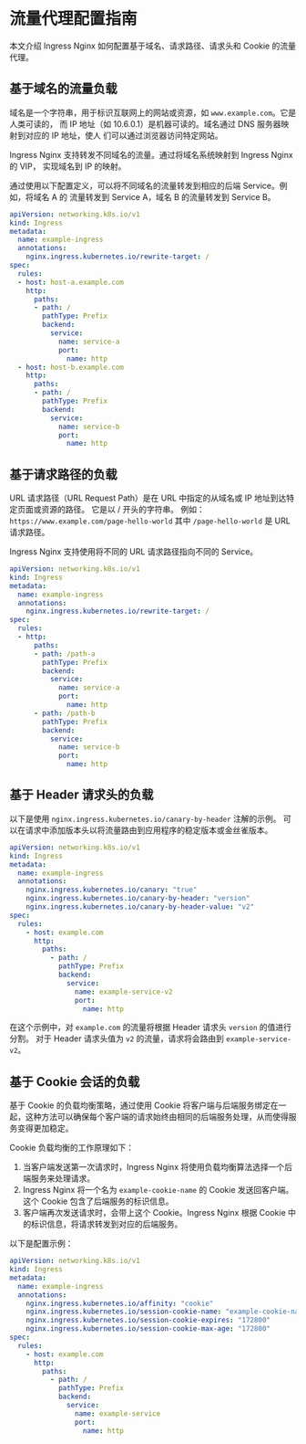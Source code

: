 # 流量代理配置指南

本文介绍 Ingress Nginx 如何配置基于域名、请求路径、请求头和 Cookie 的流量代理。

## 基于域名的流量负载

域名是一个字符串，用于标识互联网上的网站或资源，如 `www.example.com`。它是人类可读的，
而 IP 地址（如 10.6.0.1）是机器可读的。域名通过 DNS 服务器映射到对应的 IP 地址，使人
们可以通过浏览器访问特定网站。

Ingress Nginx 支持转发不同域名的流量。通过将域名系统映射到 Ingress Nginx 的 VIP，
实现域名到 IP 的映射。

通过使用以下配置定义，可以将不同域名的流量转发到相应的后端 Service。例如，将域名 A 的
流量转发到 Service A，域名 B 的流量转发到 Service B。

```yaml
apiVersion: networking.k8s.io/v1
kind: Ingress
metadata:
  name: example-ingress
  annotations:
    nginx.ingress.kubernetes.io/rewrite-target: /
spec:
  rules:
  - host: host-a.example.com
    http:
      paths:
      - path: /
        pathType: Prefix
        backend:
          service:
            name: service-a
            port:
              name: http
  - host: host-b.example.com
    http:
      paths:
      - path: /
        pathType: Prefix
        backend:
          service:
            name: service-b
            port:
              name: http
```

## 基于请求路径的负载

URL 请求路径（URL Request Path）是在 URL 中指定的从域名或 IP 地址到达特定页面或资源的路径。
它是以 / 开头的字符串。
例如：`https://www.example.com/page-hello-world` 其中 `/page-hello-world` 是 URL 请求路径。

Ingress Nginx 支持使用将不同的 URL 请求路径指向不同的 Service。

```yaml
apiVersion: networking.k8s.io/v1
kind: Ingress
metadata:
  name: example-ingress
  annotations:
    nginx.ingress.kubernetes.io/rewrite-target: /
spec:
  rules:
  - http:
      paths:
      - path: /path-a
        pathType: Prefix
        backend:
          service:
            name: service-a
            port:
              name: http
      - path: /path-b
        pathType: Prefix
        backend:
          service:
            name: service-b
            port:
              name: http
```

## 基于 Header 请求头的负载

以下是使用 `nginx.ingress.kubernetes.io/canary-by-header` 注解的示例。
可以在请求中添加版本头以将流量路由到应用程序的稳定版本或金丝雀版本。

```yaml
apiVersion: networking.k8s.io/v1
kind: Ingress
metadata:
  name: example-ingress
  annotations:
    nginx.ingress.kubernetes.io/canary: "true"
    nginx.ingress.kubernetes.io/canary-by-header: "version"
    nginx.ingress.kubernetes.io/canary-by-header-value: "v2"
spec:
  rules:
    - host: example.com
      http:
        paths:
          - path: /
            pathType: Prefix
            backend:
              service:
                name: example-service-v2
                port:
                  name: http
```

在这个示例中，对 `example.com` 的流量将根据 Header 请求头 `version` 的值进行分割。
对于 Header 请求头值为 `v2` 的流量，请求将会路由到 `example-service-v2`。

## 基于 Cookie 会话的负载

基于 Cookie 的负载均衡策略，通过使用 Cookie 将客户端与后端服务绑定在一起，这种方法可以确保每个客户端的请求始终由相同的后端服务处理，从而使得服务变得更加稳定。

Cookie 负载均衡的工作原理如下：

1. 当客户端发送第一次请求时，Ingress Nginx 将使用负载均衡算法选择一个后端服务来处理请求。
2. Ingress Nginx 将一个名为 `example-cookie-name` 的 Cookie 发送回客户端。这个 Cookie 包含了后端服务的标识信息。
3. 客户端再次发送请求时，会带上这个 Cookie。Ingress Nginx 根据 Cookie 中的标识信息，将请求转发到对应的后端服务。

以下是配置示例：

```yaml
apiVersion: networking.k8s.io/v1
kind: Ingress
metadata:
  name: example-ingress
  annotations:
    nginx.ingress.kubernetes.io/affinity: "cookie"
    nginx.ingress.kubernetes.io/session-cookie-name: "example-cookie-name"
    nginx.ingress.kubernetes.io/session-cookie-expires: "172800"
    nginx.ingress.kubernetes.io/session-cookie-max-age: "172800"
spec:
  rules:
    - host: example.com
      http:
        paths:
          - path: /
            pathType: Prefix
            backend:
              service:
                name: example-service
                port:
                  name: http
```
